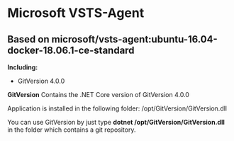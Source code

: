 # Microsoft VSTS-Agent
## Based on microsoft/vsts-agent:ubuntu-16.04-docker-18.06.1-ce-standard


**Including:**
* GitVersion 4.0.0


**GitVersion**
Contains the .NET Core version of GitVersion 4.0.0

Application is installed in the following folder: /opt/GitVersion/GitVersion.dll

You can use GitVersion by just type **dotnet /opt/GitVersion/GitVersion.dll** in the folder which contains a git repository.
